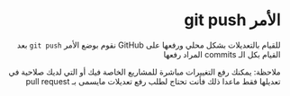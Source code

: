 <div dir=rtl >

# الأمر git push
للقيام بالتعديلات بشكل محلي ورفعها على GitHub نقوم بوضع الأمر `git push` بعد القيام بكل الـ commits المراد رفعها 

ملاحظة: يمكنك رفع التغييرات مباشرة للمشاريع الخاصة فيك أو التي لديك صلاحية في تعديلها فقط ماعدا ذلك فأنت تحتاج لطلب رفع تعديلات مايسمى بـ pull request  
</div>